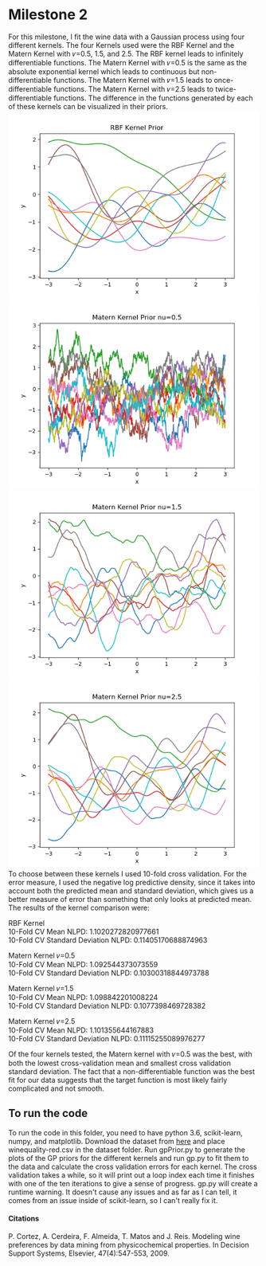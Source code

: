 # Milestone 2
For this milestone, I fit the wine data with a Gaussian process using four different kernels. The four Kernels used were the RBF Kernel and the Matern Kernel with 𝜈=0.5, 1.5, and 2.5. The RBF kernel leads to infinitely differentiable functions. The Matern Kernel with 𝜈=0.5 is the same as the absolute exponential kernel which leads to continuous but non-differentiable functions. The Matern Kernel with 𝜈=1.5 leads to once-differentiable functions. The Matern Kernel with 𝜈=2.5 leads to twice-differentiable functions. The difference in the functions generated by each of these kernels can be visualized in their priors.
![RBF Prior](https://raw.githubusercontent.com/vulich/517ApplicationProject/master/milestone_2/Plots/Prior1.png)
![Matern 0.5 Prior](https://raw.githubusercontent.com/vulich/517ApplicationProject/master/milestone_2/Plots/Prior2.png)
![Matern 1.5 Prior](https://raw.githubusercontent.com/vulich/517ApplicationProject/master/milestone_2/Plots/Prior3.png)
![Matern 2.5 Prior](https://raw.githubusercontent.com/vulich/517ApplicationProject/master/milestone_2/Plots/Prior4.png)
To choose between these kernels I used 10-fold cross validation. For the error measure, I used the negative log predictive density, since it takes into account both the predicted mean and standard deviation, which gives us a better measure of error than something that only looks at predicted mean. The results of the kernel comparison were:

RBF Kernel  
10-Fold CV Mean NLPD: 1.1020272820977661  
10-Fold CV Standard Deviation NLPD: 0.11405170688874963  

Matern Kernel 𝜈=0.5  
10-Fold CV Mean NLPD: 1.092544373073559  
10-Fold CV Standard Deviation NLPD: 0.10300318844973788  

Matern Kernel 𝜈=1.5  
10-Fold CV Mean NLPD: 1.098842201008224  
10-Fold CV Standard Deviation NLPD: 0.1077398469728382  

Matern Kernel 𝜈=2.5  
10-Fold CV Mean NLPD: 1.101355644167883  
10-Fold CV Standard Deviation NLPD: 0.11115255089976277  

Of the four kernels tested, the Matern kernel with 𝜈=0.5 was the best, with both the lowest cross-validation mean and smallest cross validation standard deviation. The fact that a non-differentiable function was the best fit for our data suggests that the target function is most likely fairly complicated and not smooth.

## To run the code
To run the code in this folder, you need to have python 3.6, scikit-learn, numpy, and matplotlib. Download the dataset from [here](https://archive.ics.uci.edu/ml/datasets/wine+quality) and place winequality-red.csv in the dataset folder. Run gpPrior.py to generate the plots of the GP priors for the different kernels and run gp.py to fit them to the data and calculate the cross validation errors for each kernel. The cross validation takes a while, so it will print out a loop index each time it finishes with one of the ten iterations to give a sense of progress. gp.py will create a runtime warning. It doesn't cause any issues and as far as I can tell, it comes from an issue inside of scikit-learn, so I can't really fix it.

#### Citations
P. Cortez, A. Cerdeira, F. Almeida, T. Matos and J. Reis. 
Modeling wine preferences by data mining from physicochemical properties. In Decision Support Systems, Elsevier, 47(4):547-553, 2009.